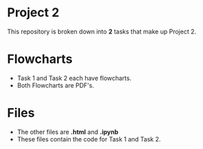 # Project 2
This repository is broken down into **2** tasks that make up Project 2.

# Flowcharts
- Task 1 and Task 2 each have flowcharts.
- Both Flowcharts are PDF's.

# Files
- The other files are **.html** and **.ipynb**
- These files contain the code for Task 1 and Task 2. 
